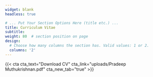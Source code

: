 ```yaml
---
widget: blank
headless: true

# ... Put Your Section Options Here (title etc.) ...
title: Curriculum Vitae
subtitle:  
weight: 80  # section position on page
design:
  # Choose how many columns the section has. Valid values: 1 or 2.
  columns: '2'
---
```

{{< cta cta_text="Download CV" cta_link="uploads/Pradeep Muthukrishnan.pdf" cta_new_tab="true" >}} 
<a
  href="https://www.dropbox.com/s/2m3u3dgaoi7fzhx/Pradeep%20Muthukrishnan.pdf?dl=0"
  class="dropbox-embed"
  data-height="720px"
  data-width=90%></a>